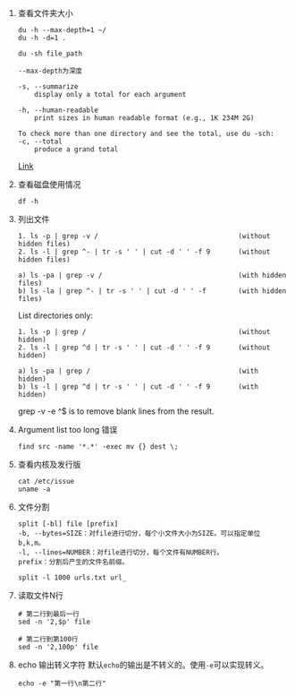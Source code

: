 1. 查看文件夹大小
    ```
    du -h --max-depth=1 ~/
    du -h -d=1 .

    du -sh file_path
    ```

    ```
    --max-depth为深度

    -s, --summarize
        display only a total for each argument

    -h, --human-readable
        print sizes in human readable format (e.g., 1K 234M 2G)

    To check more than one directory and see the total, use du -sch:
    -c, --total
        produce a grand total
    ```
    [Link](https://unix.stackexchange.com/questions/185764/how-do-i-get-the-size-of-a-directory-on-the-command-line)
    
2. 查看磁盘使用情况
    ```
    df -h
    ```

3. 列出文件
    ```
    1. ls -p | grep -v /                                   (without hidden files)
    2. ls -l | grep ^- | tr -s ' ' | cut -d ' ' -f 9       (without hidden files)

    a) ls -pa | grep -v /                                  (with hidden files)
    b) ls -la | grep ^- | tr -s ' ' | cut -d ' ' -f        (with hidden files)
    ```

    List directories only:

    ```
    1. ls -p | grep /                                      (without hidden)
    2. ls -l | grep ^d | tr -s ' ' | cut -d ' ' -f 9       (without hidden)

    a) ls -pa | grep /                                     (with hidden)
    b) ls -l | grep ^d | tr -s ' ' | cut -d ' ' -f 9       (with hidden)
    ```
    grep -v -e ^$ is to remove blank lines from the result.

4. Argument list too long 错误
    ```
    find src -name '*.*' -exec mv {} dest \;
    ```

5. 查看内核及发行版
    ```
    cat /etc/issue
    uname -a
    ```

6. 文件分割
    ```
    split [-bl] file [prefix]  
    -b, --bytes=SIZE：对file进行切分，每个小文件大小为SIZE。可以指定单位b,k,m。
    -l, --lines=NUMBER：对file进行切分，每个文件有NUMBER行。
    prefix：分割后产生的文件名前缀。

    split -l 1000 urls.txt url_
    ```

7. 读取文件N行
    ```
    # 第二行到最后一行
    sed -n '2,$p' file

    # 第二行到第100行
    sed -n '2,100p' file
    ```

8. echo 输出转义字符
    默认`echo`的输出是不转义的。使用`-e`可以实现转义。
    ```
    echo -e "第一行\n第二行"
    ```